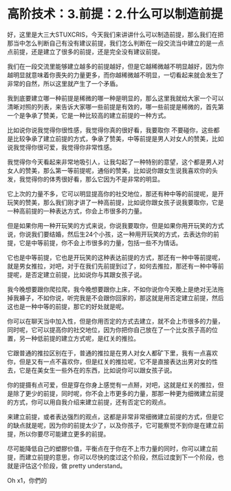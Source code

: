 # 高阶技术：3.前提：2.什么可以制造前提

好，这里是大三大STUXCRIS，今天我们来讲讲什么可以制造前提，那么我们在把那当中怎么判断自己有没有建议前提，我们怎么判断在一段交流当中建立的是一点点前提，还是建立了很多的前提，还是完全没有建议前提。

我们在一段交流里能够建立越多的前提越好，但是它越稀微越不明显越好，因为你越明显就意味着你喪失的力量更多，而你越稀微越不明显，一切看起来就会发生了非常的自然，所以这里就产生了一个矛盾。

我到底要建立哪一种前提是稀微的哪一种是明显的，那么这里我就给大家一个可以清晰对照的列表，来告诉大家哪一些前提是有效的，哪一些前提是稀微的，首先第一个是争承了赞美，它是一种比较高的建立前提的一种方式。

比如说你说我觉得你很性感，我觉得你真的很好看，我要取你 不要碰你，这些都是比较争承了建立前提的方式，争承了赞美，中等前提是男人对女人的赞美，比如说我觉得你很可爱，我觉得你非常性感。

我觉得你今天看起来非常地吸引人，让我勾起了一种特别的意望，这个都是男人对女人的赞美，那么第一等前提呢，通俗的赞美，比如说你跟女生说我喜欢你的头发，我觉得你的体秀很好看，那么它因为不是非常的明显。

它上次的力量不多，它可以明显提高你的社交地位，那还有种中等的前提呢，是开玩笑的赞美，那么我们刚才讲了一种高前提，比如说你跟女孩子说我要取你，它是一种高前提的一种表达方式，你会上市很多的力量。

但是如果你用一种开玩笑的方式来说，你说我要取你，但是如果你用开玩笑的方式说，你说我们要结婚，然后生24个小孩，这一种用开玩笑的方式，去表达你的前提，它是中等前提，你不会上市很多的力量，包括一些不为情话。

它也是中等前提，它也是开玩笑的这种表达前提的方式，那还有一种中等前提呢，就是男女推拉，对吧，对于在我们先前提到过了，如何去推拉，那还有一种中等前提呢，是否定建立前提，比如说你与其跟女孩子说。

我今晚想要跟你爬拉爬，我今晚想要跟你上床，不如你说你今天晚上是绝对无法拖掉我褲子，不如你说，听完我是不会跟你回家的，那这就是用否定建立前提，然后这也是一种中等的前提，那它的好处就是呢。

你可以在聊天当中加入性，但是你用否定的方式去建立，就不会上市很多的力量，同时呢，它可以提高你的社交地位，因为你把你自己放在了一个比女孩子高的位置，另一种低前提的建立方式呢，是红关的推拉。

它跟普通的推拉区别在于，普通的推拉是在男人对女人都矿下里，我有一点喜欢你，但是又有一点不喜欢你，但是红关的推拉呢，它不是直接表达出男对女的性去，它是在美女生一些外在的东西，比如说你可以跟女孩子说。

你的提摄有点可爱，但是穿在你身上感觉有一点掰，对吧，这就是红关的推拉，但是除了更少的前提，同时呢，你不会上市更多的力量，那那一种更为细微建立前提的方式，你可以用自我介绍来建立前提，还有否定它的观点。

来建立前提，或者表达强烈的观点，这都是非常非常细微建立前提的方式，但是它的缺点就是呢，因为你的前提太少了，以及你孩子，它可能察觉不到你是在建立前提，所以你要尽可能建立更多的前提。

尽可能降低自己的塑膠价值，平衡点在于你在不上市力量的同时，你可以建立前提，而建立前提的意思，你可以尽快的度过这个阶段，然后过度到下一个阶段，也就是评估这个阶段，做 pretty understand。

Oh x1，你們的